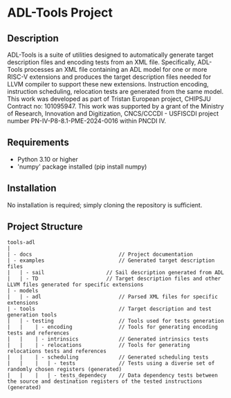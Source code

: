 # ADL-Tools Project


## Description

ADL-Tools is a suite of utilities designed to automatically generate target description files and encoding tests from an XML file. Specifically, ADL-Tools processes an XML file containing an ADL model for one or more RISC-V extensions and produces the target description files needed for LLVM compiler to support these new extensions. Instruction encoding, instruction scheduling, relocation tests are generated from the same model.
This work was developed as part of Tristan European project, CHIPSJU Contract no: 101095947.
This work was supported by a grant of the Ministry of Research, Innovation and Digitization, CNCS/CCCDI - USFISCDI project number PN-IV-P8-8.1-PME-2024-0016 within PNCDI IV.


## Requirements

- Python 3.10 or higher
- 'numpy' package installed (pip install numpy)

## Installation

No installation is required; simply cloning the repository is sufficient.

## Project Structure

```
tools-adl
|
| - docs                            // Project documentation
| - examples                        // Generated target description files
|   | - sail                    // Sail description generated from ADL
|   | - TD                      // Target description files and other LLVM files generated for specific extensions          
| - models
|   | - adl                         // Parsed XML files for specific extensions				
| - tools                           // Target description and test generation tools
|   | - testing                     // Tools used for tests generation
|   |    | - encoding               // Tools for generating encoding tests and references
|   |    | - intrinsics             // Generated intrinsics tests
|   |    | - relocations            // Tools for generating relocations tests and references
|   |    | - scheduling             // Generated scheduling tests
|   |    |   | - tests              // Tests using a diverse set of randomly chosen registers (generated)
|   |    |   | - tests_dependecy    // Data dependency tests between the source and destination registers of the tested instructions (generated)
```
